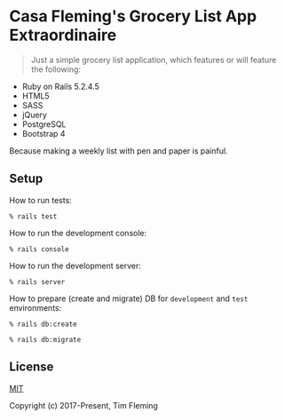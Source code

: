 # Casa Fleming's Grocery List App Extraordinaire

> Just a simple grocery list application, which features or will feature the following:

* Ruby on Rails 5.2.4.5
* HTML5
* SASS
* jQuery
* PostgreSQL
* Bootstrap 4

Because making a weekly list with pen and paper is painful.

## Setup

How to run tests:

```
% rails test
```

How to run the development console:

```
% rails console
```

How to run the development server:

```
% rails server
```

How to prepare (create and migrate) DB for `development` and `test` environments:

```
% rails db:create

% rails db:migrate
```

## License
[MIT](https://opensource.org/licenses/MIT)

Copyright (c) 2017-Present, Tim Fleming